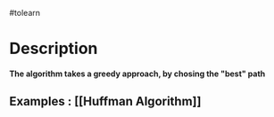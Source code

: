 #tolearn 

# Description

####  The algorithm takes a greedy approach, by chosing the "best" path

## Examples : [[Huffman Algorithm]]

